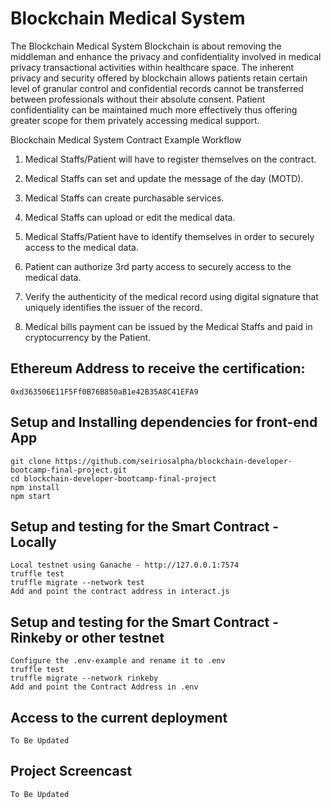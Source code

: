 # Blockchain Medical System

The Blockchain Medical System Blockchain is about removing the middleman and enhance the privacy and confidentiality involved in medical privacy transactional activities within healthcare space. The inherent privacy and security offered by blockchain allows patients retain certain level of granular control and confidential records cannot be transferred between professionals without their absolute consent. Patient confidentiality can be maintained much more effectively thus offering greater scope for them privately accessing medical support.

Blockchain Medical System Contract Example Workflow

1. Medical Staffs/Patient will have to register themselves on the contract.

2. Medical Staffs can set and update the message of the day (MOTD).

3. Medical Staffs can create purchasable services.

4. Medical Staffs can upload or edit the medical data.

5. Medical Staffs/Patient have to identify themselves in order to securely access to the medical data.

6. Patient can authorize 3rd party access to securely access to the medical data.

7. Verify the authenticity of the medical record using digital signature that uniquely identifies the issuer of the record.

8. Medical bills payment can be issued by the Medical Staffs and paid in cryptocurrency by the Patient.

## Ethereum Address to receive the certification:

`0xd363506E11F5Ff0B76B850aB1e42B35A8C41EFA9`

## Setup and Installing dependencies for front-end App

```
git clone https://github.com/seiriosalpha/blockchain-developer-bootcamp-final-project.git
cd blockchain-developer-bootcamp-final-project
npm install
npm start
```

## Setup and testing for the Smart Contract - Locally

```
Local testnet using Ganache - http://127.0.0.1:7574
truffle test
truffle migrate --network test
Add and point the contract address in interact.js
```

## Setup and testing for the Smart Contract - Rinkeby or other testnet

```
Configure the .env-example and rename it to .env
truffle test
truffle migrate --network rinkeby
Add and point the Contract Address in .env
```

## Access to the current deployment

`To Be Updated`

## Project Screencast

`To Be Updated`
